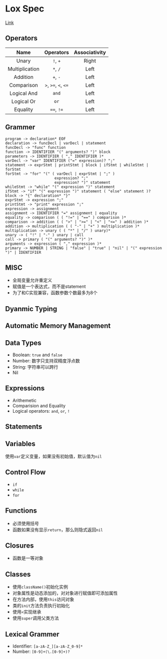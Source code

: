 # Lox Spec

[Link](http://www.craftinginterpreters.com/the-lox-language.html)

## Operators

|      Name      |      Operators       | Associativity |
| :------------: | :------------------: | :-----------: |
|     Unary      |       `!`, `+`       |     Right     |
| Multiplication |       `*`, `/`       |     Left      |
|    Addition    |       `+`, `-`       |     Left      |
|   Comparison   | `>`, `>=`, `<`, `<=` |     Left      |
|  Logical And   |        `and`         |     Left      |
|   Logical Or   |         `or`         |     Left      |
|    Equality    |      `==`, `!=`      |     Left      |

## Grammer

```text
program -> declaration* EOF
declaration -> funcDecl | varDecl | statement
funcDecl -> "func" function
function -> IDENTIFIER "(" arguments? ")" block
parameters -> IDENTIFIER ( "," IDENTIFIER )*
varDecl -> "var" IDENTIFIER ("=" expression)? ";"
statement -> exprStmt | printStmt | block | ifStmt | whileStmt | forStmt
forStmt -> "for" "(" ( varDecl | exprStmt | ";" )
                      expression? ";"
                      expression? ")" statement
whileStmt -> "while" "(" expression ")" statement
ifStmt -> "if" "(" expression ")" statement ( "else" statement )?
block -> "{" declaration* "}"
exprStmt -> expression ";"
printStmt -> "print" expression ";"
expression -> assignment
assignment -> IDENTIFIER "=" assignment | equality
equality -> comparison ( ( "!=" | "==" ) comparison )*
comparison -> addition ( ( ">" | ">=" | "<" | "<=" ) addition )*
addition -> multiplication ( ( "-" | "+" ) multiplication )*
multiplication -> unary ( ( "*" | "/" ) unary)*
unary -> ( "!" | "-" ) unary | call
call -> primary ( "(" arguments? ")" )*
arguments -> expression ( "," expression )*
primary -> NUMBER | STRING | "false" | "true" | "nil" | "(" expression ")" | IDENTIFIER
```

## MISC

- 全局变量允许重定义
- 赋值是一个表达式，而不是statement
- 为了和C实现兼容，函数参数个数最多为8个

## Dyanmic Typing

## Automatic Memory Management

## Data Types

- Boolean: `true` and `false`
- Number: 数字只支持双精度浮点数
- String: 字符串可以跨行
- Nil

## Expressions

- Arithemetic
- Comparision and Equality
- Logical operators: `and`, `or`, `!`

## Statements

## Variables

使用`var`定义变量，如果没有初始值，默认值为`nil`

## Control Flow

- `if`
- `while`
- `for`

## Functions

- 必须使用括号
- 函数如果没有显示`return`，那么则隐式返回`nil`

## Closures

- 函数是一等对象

## Classes

- 使用`className()`初始化实例
- 对象属性是动态添加的，对对象进行赋值即可添加属性
- 在方法内部，使用`this`访问对象
- 类的`init`方法负责执行初始化
- 使用`<`实现继承
- 使用`super`调用父类方法

## Lexical Grammer

- Identifier: `[a-zA-Z_][a-zA-Z_0-9]*`
- Number: `[0-9]+(\.[0-9]+)?`
